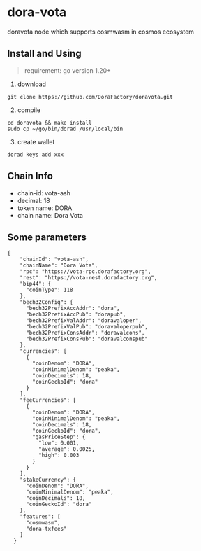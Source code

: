 # dora-vota
doravota node which supports cosmwasm in cosmos ecosystem

## Install and Using
> requirement: go version 1.20+

1. download
```shell
git clone https://github.com/DoraFactory/doravota.git
```

2. compile
```
cd doravota && make install
sudo cp ~/go/bin/dorad /usr/local/bin
```

3. create wallet
```
dorad keys add xxx
```

## Chain Info
- chain-id: vota-ash
- decimal: 18
- token name: DORA
- chain name: Dora Vota

## Some parameters
```
{
    "chainId": "vota-ash",
    "chainName": "Dora Vota",
    "rpc": "https://vota-rpc.dorafactory.org",
    "rest": "https://vota-rest.dorafactory.org",
    "bip44": {
      "coinType": 118
    },
    "bech32Config": {
      "bech32PrefixAccAddr": "dora",
      "bech32PrefixAccPub": "dorapub",
      "bech32PrefixValAddr": "doravaloper",
      "bech32PrefixValPub": "doravaloperpub",
      "bech32PrefixConsAddr": "doravalcons",
      "bech32PrefixConsPub": "doravalconspub"
    },
    "currencies": [
      {
        "coinDenom": "DORA",
        "coinMinimalDenom": "peaka",
        "coinDecimals": 18,
        "coinGeckoId": "dora"
      }
    ],
    "feeCurrencies": [
      {
        "coinDenom": "DORA",
        "coinMinimalDenom": "peaka",
        "coinDecimals": 18,
        "coinGeckoId": "dora",
        "gasPriceStep": {
          "low": 0.001,
          "average": 0.0025,
          "high": 0.003
        }
      }
    ],
    "stakeCurrency": {
      "coinDenom": "DORA",
      "coinMinimalDenom": "peaka",
      "coinDecimals": 18,
      "coinGeckoId": "dora"
    },
    "features": [
      "cosmwasm",
      "dora-txfees"
    ]
  }
```
